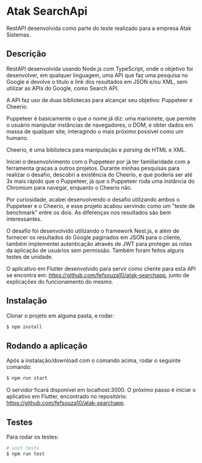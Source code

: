 # Atak SearchApi

RestAPI desenvolvida como parte do teste realizado para a empresa Atak Sistemas.

## Descrição

RestAPI desenvolvida usando Node.js com TypeScript, onde o objetivo foi desenvolver, em qualquer linguagem, uma API que faz uma pesquisa no Google e devolve o título e link dos resultados em JSON e/ou XML, sem utilizar as APIs do Google, como Search API.

A API faz uso de duas bibliotecas para alcançar seu objetivo: Puppeteer e Cheerio.

Puppeteer é basicamente o que o nome já diz: uma marionete, que permite o usuário manipular instâncias de navegadores, o DOM, e obter dados em massa de qualquer site, interagindo o mais próximo possível como um humano.

Cheerio, é uma biblioteca para manipulação e <i>parsing</i> de HTML e XML.

Iniciei o desenvolvimento com o Puppeteer por já ter familiaridade com a ferramenta graças a outros projetos. Durante minhas pesquisas para realizar o desafio, descobri a existência do Cheerio, e que poderia ser até 3x mais rápido que o Puppeteer, já que o Puppeteer roda uma instância do Chromium para navegar, enquanto o Cheerio não.

Por curiosidade, acabei desenvolvendo o desafio utilizando ambos o Puppeteer e o Cheerio, e esse projeto acabou servindo como um "teste de benchmark" entre os dois. As diferenças nos resultados são bem interessantes.

O desafio foi desenvolvido utilizando o framework Nest.js, e além de fornecer os resultados do Google paginados em JSON para o cliente, também implementei autenticação através de JWT para proteger as rotas da aplicação de usuários sem permissão. Também foram feitos alguns testes de unidade.

O aplicativo em Flutter desenvolvido para servir como cliente para esta API se encontra em: https://github.com/fefsouza10/atak-searchapp, junto de explicações do funcionamento do mesmo.

## Instalação

Clonar o projeto em alguma pasta, e rodar:
```bash
$ npm install
```

## Rodando a aplicação

Após a instalação/download com o comando acima, rodar o seguinte comando:
```bash
$ npm run start
```
O servidor ficará disponível em localhost:3000.
O próximo passo é iniciar o aplicativo em Flutter, encontrado no repositório: https://github.com/fefsouza10/atak-searchapp.

## Testes

Para rodar os testes:
```bash
# unit tests
$ npm run test
```

